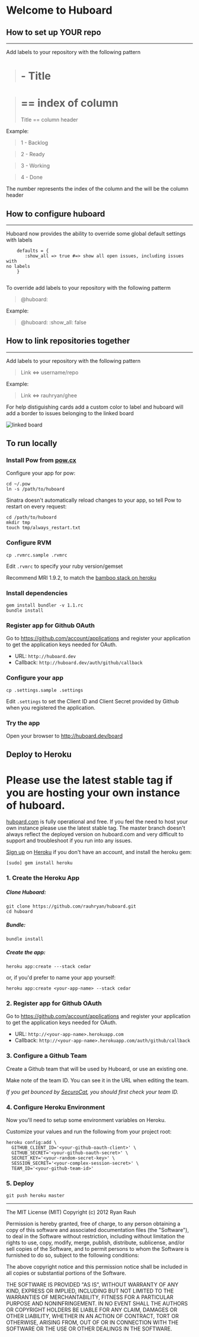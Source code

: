 # Welcome to Huboard

How to set up YOUR repo
--------------------------
* * *

Add labels to your repository with the following pattern

>  # - Title

>  # == index of column
>  Title == column header

Example:

>  1 - Backlog

>  2 - Ready

>  3 - Working

>  4 - Done

The number represents the index of the column and the will be the column header

How to configure huboard
-------------------------
* * * 

Huboard now provides the ability to override some global default
settings with labels

```
    defaults = {
       :show_all => true #=> show all open issues, including issues with
no labels
    }


```

To override add labels to your repository with the following patterm

>    @huboard: <yaml>

Example:

>    @huboard: :show_all: false


How to link repositories together
--------------------------
* * *

Add labels to your repository with the following pattern

>  Link <=> username/repo

Example:

> Link <=> rauhryan/ghee

For help distiguishing cards add a custom color to label and huboard
will add a border to issues belonging to the linked board

![linked board](http://f.cl.ly/items/13453x43053r2G0d3x0v/Screen%20Shot%202012-04-28%20at%2010.48.17%20AM.png)


## To run locally

### Install Pow from [pow.cx](http://pow.cx)

Configure your app for pow:

    cd ~/.pow
    ln -s /path/to/huboard

Sinatra doesn't automatically reload changes to your app, so tell Pow to restart on every request:

    cd /path/to/huboard
    mkdir tmp
    touch tmp/always_restart.txt

### Configure RVM

    cp .rvmrc.sample .rvmrc

Edit `.rvmrc` to specify your ruby version/gemset

Recommend MRI 1.9.2, to match the [bamboo stack on heroku](http://devcenter.heroku.com/articles/stack)

### Install dependencies

    gem install bundler -v 1.1.rc
    bundle install

### Register app for Github OAuth

Go to https://github.com/account/applications and register your
application to get the application keys needed for OAuth.

- URL: `http://huboard.dev`
- Callback: `http://huboard.dev/auth/github/callback`

### Configure your app

    cp .settings.sample .settings

Edit `.settings` to set the Client ID and Client Secret provided by
Github when you registered the application.

### Try the app

Open your browser to http://huboard.dev/board


## Deploy to Heroku

# Please use the latest stable tag if you are hosting your own instance of huboard.

[huboard.com](http://huboard.com) is fully operational and free. If you feel the need to host your own instance
please use the latest stable tag. The master branch doesn't always reflect the deployed version on huboard.com and
very difficult to support and troubleshoot if you run into any issues.

[Sign up](https://api.heroku.com/signup) on [Heroku](http://www.heroku.com/) if you don't have an account, and install the heroku gem:

```
[sudo] gem install heroku
```

### 1. Create the Heroku App

##### Clone Huboard:

```
git clone https://github.com/rauhryan/huboard.git
cd huboard
```

##### Bundle:

```
bundle install
```

##### Create the app:

```
heroku app:create ---stack cedar
```

or, if you'd prefer to name your app yourself:

```
heroku app:create <your-app-name> --stack cedar
```


### 2. Register app for Github OAuth

Go to https://github.com/account/applications and register your
application to get the application keys needed for OAuth.

- URL: `http://<your-app-name>.herokuapp.com`
- Callback: `http://<your-app-name>.herokuapp.com/auth/github/callback`


### 3. Configure a Github Team

Create a Github team that will be used by Huboard, or use an existing one. 

Make note of the team ID. You can see it in the URL when editing the team.

*If you get bounced by [SecuroCat](http://octodex.github.com/bouncer/), you should first check your team ID.*


### 4. Configure Heroku Environment

Now you'll need to setup some environment variables on Heroku. 

Customize your values and run the following from your project root:

```
heroku config:add \
  GITHUB_CLIENT_ID='<your-github-oauth-client>' \
  GITHUB_SECRET='<your-github-oauth-secret>' \
  SECRET_KEY='<your-random-secret-key>' \
  SESSION_SECRET='<your-complex-session-secret>' \
  TEAM_ID='<your-github-team-id>'
```

### 5. Deploy

```
git push heroku master
```

-------

The MIT License (MIT)
Copyright (c) 2012 Ryan Rauh

Permission is hereby granted, free of charge, to any person obtaining a copy of this software and associated documentation files (the "Software"), to deal in the Software without restriction, including without limitation the rights to use, copy, modify, merge, publish, distribute, sublicense, and/or sell copies of the Software, and to permit persons to whom the Software is furnished to do so, subject to the following conditions:

The above copyright notice and this permission notice shall be included in all copies or substantial portions of the Software.

THE SOFTWARE IS PROVIDED "AS IS", WITHOUT WARRANTY OF ANY KIND, EXPRESS OR IMPLIED, INCLUDING BUT NOT LIMITED TO THE WARRANTIES OF MERCHANTABILITY, FITNESS FOR A PARTICULAR PURPOSE AND NONINFRINGEMENT. IN NO EVENT SHALL THE AUTHORS OR COPYRIGHT HOLDERS BE LIABLE FOR ANY CLAIM, DAMAGES OR OTHER LIABILITY, WHETHER IN AN ACTION OF CONTRACT, TORT OR OTHERWISE, ARISING FROM, OUT OF OR IN CONNECTION WITH THE SOFTWARE OR THE USE OR OTHER DEALINGS IN THE SOFTWARE.

